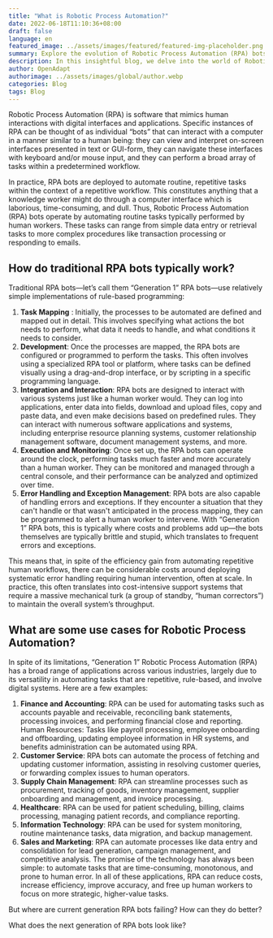 ```yaml
---
title: "What is Robotic Process Automation?"
date: 2022-06-18T11:10:36+08:00
draft: false
language: en
featured_image: ../assets/images/featured/featured-img-placeholder.png
summary: Explore the evolution of Robotic Process Automation (RPA) bots from "Generation 1" to the cutting-edge next-generation. Discover how traditional RPA bots work, their use cases, and the challenges they face, including error handling and scalability. Learn about the promise of advanced RPA technology and how it can revolutionize automation, efficiency, and productivity in various industries.
description: In this insightful blog, we delve into the world of Robotic Process Automation (RPA) bots, from the early "Generation 1" implementations to the much-anticipated next-generation advancements. RPA bots have shown remarkable capabilities in automating repetitive tasks, saving time, and reducing human errors. However, traditional RPA bots have their limitations, pasrticularly in handling exceptions and scaling effectively.
author: OpenAdapt
authorimage: ../assets/images/global/author.webp
categories: Blog
tags: Blog
---
```

Robotic Process Automation (RPA) is software that mimics human interactions with digital interfaces and applications. Specific instances of RPA can be thought of as individual “bots” that can interact with a computer in a manner similar to a human being: they can view and interpret on-screen interfaces presented in text or GUI-form, they can navigate these interfaces with keyboard and/or mouse input, and they can perform a broad array of tasks within a predetermined workflow.

In practice, RPA bots are deployed to automate routine, repetitive tasks within the context of a repetitive workflow. This constitutes anything that a knowledge worker might do through a computer interface which is laborious, time-consuming, and dull. Thus, Robotic Process Automation (RPA) bots operate by automating routine tasks typically performed by human workers. These tasks can range from simple data entry or retrieval tasks to more complex procedures like transaction processing or responding to emails.

## **How do traditional RPA bots typically work?**
Traditional RPA bots—let’s call them “Generation 1” RPA bots—use relatively simple implementations of rule-based programming:
1. **Task Mapping** : Initially, the processes to be automated are defined and mapped out in detail. This involves specifying what actions the bot needs to perform, what data it needs to handle, and what conditions it needs to consider.
2. **Development**: Once the processes are mapped, the RPA bots are configured or programmed to perform the tasks. This often involves using a specialized RPA tool or platform, where tasks can be defined visually using a drag-and-drop interface, or by scripting in a specific programming language.
3. **Integration and Interaction**: RPA bots are designed to interact with various systems just like a human worker would. They can log into applications, enter data into fields, download and upload files, copy and paste data, and even make decisions based on predefined rules. They can interact with numerous software applications and systems, including enterprise resource planning systems, customer relationship management software, document management systems, and more.
4. **Execution and Monitoring**: Once set up, the RPA bots can operate around the clock, performing tasks much faster and more accurately than a human worker. They can be monitored and managed through a central console, and their performance can be analyzed and optimized over time.
5. **Error Handling and Exception Management**: RPA bots are also capable of handling errors and exceptions. If they encounter a situation that they can't handle or that wasn't anticipated in the process mapping, they can be programmed to alert a human worker to intervene. With “Generation 1” RPA bots, this is typically where costs and problems add up—the bots themselves are typically brittle and stupid, which translates to frequent errors and exceptions. 

This means that, in spite of the efficiency gain from automating repetitive human workflows, there can be considerable costs around deploying systematic error handling requiring human intervention, often at scale. In practice, this often translates into cost-intensive support systems that require a massive mechanical turk (a group of standby, “human correctors”) to maintain the overall system’s throughput. 

## **What are some use cases for Robotic Process Automation?**
In spite of its limitations, “Generation 1” Robotic Process Automation (RPA) has a broad range of applications across various industries, largely due to its versatility in automating tasks that are repetitive, rule-based, and involve digital systems. Here are a few examples:
1. **Finance and Accounting**: RPA can be used for automating tasks such as accounts payable and receivable, reconciling bank statements, processing invoices, and performing financial close and reporting.
Human Resources: Tasks like payroll processing, employee onboarding and offboarding, updating employee information in HR systems, and benefits administration can be automated using RPA.
2. **Customer Service**: RPA bots can automate the process of fetching and updating customer information, assisting in resolving customer queries, or forwarding complex issues to human operators.
3. **Supply Chain Management**: RPA can streamline processes such as procurement, tracking of goods, inventory management, supplier onboarding and management, and invoice processing.
4. **Healthcare**: RPA can be used for patient scheduling, billing, claims processing, managing patient records, and compliance reporting.
6. **Information Technology**: RPA can be used for system monitoring, routine maintenance tasks, data migration, and backup management.
7. **Sales and Marketing**: RPA can automate processes like data entry and consolidation for lead generation, campaign management, and competitive analysis.
The promise of the technology has always been simple: to automate tasks that are time-consuming, monotonous, and prone to human error. In all of these applications, RPA can reduce costs, increase efficiency, improve accuracy, and free up human workers to focus on more strategic, higher-value tasks.

But where are current generation RPA bots failing? How can they do better?

What does the next generation of RPA bots look like?
